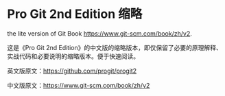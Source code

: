 # Pro Git 2nd Edition 缩略
the lite version of Git Book https://www.git-scm.com/book/zh/v2.  

这是《Pro Git 2nd Edition》的中文版的缩略版本，即仅保留了必要的原理解释、实战代码和必要说明的缩略版本。便于快速阅读。

英文版原文：https://github.com/progit/progit2  

中文版原文：https://www.git-scm.com/book/zh/v2